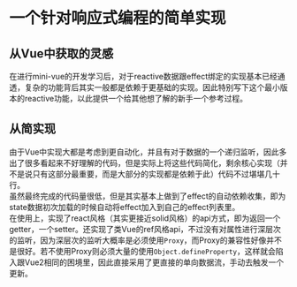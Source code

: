 # 一个针对响应式编程的简单实现

## 从Vue中获取的灵感
在进行mini-vue的开发学习后，对于reactive数据跟effect绑定的实现基本已经通透，复杂的功能背后其实一般都是依赖于更基础的实现。因此特别写下这个最小版本的reactive功能，以此提供一个给其他想了解的新手一个参考过程。

## 从简实现
由于Vue中实现大都是考虑到更自动化，并且有对于数据的一个递归监听，因此多出了很多看起来不好理解的代码，但是实际上将这些代码简化，剩余核心实现（并不是说只有这部分最重要，而是大部分的实现都是依赖于此）代码不过堪堪几十行。  
虽然最终完成的代码量很低，但是其实基本上做到了effect的自动依赖收集，即为state数据初次加载的时候自动将effect加入到自己的effect列表里。  
在使用上，实现了react风格（其实更接近solid风格）的api方式，即为返回一个getter，一个setter。还实现了类Vue的ref风格api，不过没有对属性进行深层次的监听，因为深层次的监听大概率是必须使用`Proxy`，而Proxy的兼容性好像并不是很好。若不使用Proxy则必须大量的使用`Object.defineProperty`，这样就会陷入跟Vue2相同的困境里，因此直接采用了更直接的单向数据流，手动去触发一个更新。